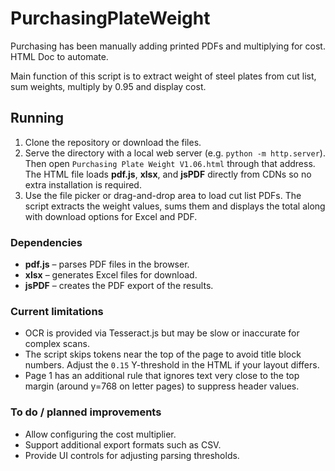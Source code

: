 # PurchasingPlateWeight
Purchasing has been manually adding printed PDFs and multiplying for cost. HTML Doc to automate.

Main function of this script is to extract weight of steel plates from cut list, sum weights, multiply by 0.95 and display cost.

## Running
1. Clone the repository or download the files.
2. Serve the directory with a local web server (e.g. `python -m http.server`).
   Then open `Purchasing Plate Weight V1.06.html` through that address.
   The HTML file loads **pdf.js**, **xlsx**, and **jsPDF** directly from CDNs so
   no extra installation is required.
3. Use the file picker or drag-and-drop area to load cut list PDFs. The script
   extracts the weight values, sums them and displays the total along with
   download options for Excel and PDF.

### Dependencies
- **pdf.js** – parses PDF files in the browser.
- **xlsx** – generates Excel files for download.
- **jsPDF** – creates the PDF export of the results.

### Current limitations
- OCR is provided via Tesseract.js but may be slow or inaccurate for complex
  scans.
- The script skips tokens near the top of the page to avoid title block
  numbers. Adjust the `0.15` Y-threshold in the HTML if your layout
  differs.
- Page 1 has an additional rule that ignores text very close to the
  top margin (around y=768 on letter pages) to suppress header values.

### To do / planned improvements
- Allow configuring the cost multiplier.
- Support additional export formats such as CSV.
- Provide UI controls for adjusting parsing thresholds.
